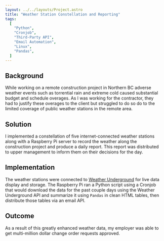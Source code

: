 ```yaml
---
layout: ../../layouts/Project.astro
title: "Weather Station Constellation and Reporting"
tags:
  [
    "Python",
    "Cronjob",
    "Third-Party API",
    "Email Automation",
    "Linux",
    "Pandas",
  ]
---
```


## Background

While working on a remote construction project in Northern BC adverse weather events such as torrential rain and extreme cold caused substantial budget and schedule overages. As I was working for the contractor, they had to justify these overages to the client but struggled to do so do to the limited coverage of public weather stations in the remote area.

## Solution

I implemented a constellation of five internet-connected weather stations along with a Raspberry Pi server to record the weather along the construction project and produce a daily report. This report was distributed to upper management to inform them on their decisions for the day.

## Implementation

The weather stations were connected to [Weather Underground](https://www.wunderground.com/) for live data display and storage. The Raspberry Pi ran a Python script using a Cronjob that would download the data for the past couple days using the Weather Underground API and summarize it using `Pandas` in clean HTML tables, then distribute those tables via an email API.

## Outcome

As a result of this greatly enhanced weather data, my employer was able to get multi-million dollar change order requests approved.
